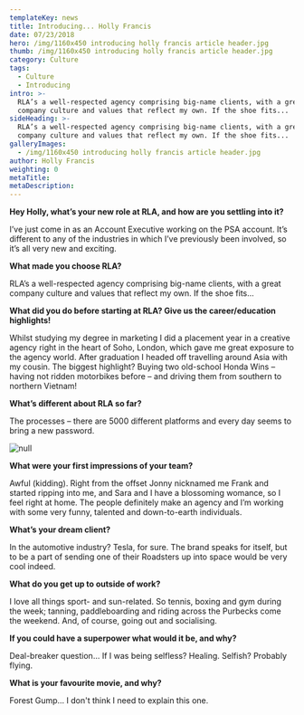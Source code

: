 ```yaml
---
templateKey: news
title: Introducing... Holly Francis
date: 07/23/2018
hero: /img/1160x450 introducing holly francis article header.jpg
thumb: /img/1160x450 introducing holly francis article header.jpg
category: Culture
tags:
  - Culture
  - Introducing
intro: >-
  RLA’s a well-respected agency comprising big-name clients, with a great
  company culture and values that reflect my own. If the shoe fits... 
sideHeading: >-
  RLA’s a well-respected agency comprising big-name clients, with a great
  company culture and values that reflect my own. If the shoe fits... 
galleryImages:
  - /img/1160x450 introducing holly francis article header.jpg
author: Holly Francis
weighting: 0
metaTitle: 
metaDescription:
---
```


**Hey Holly, what’s your new role at RLA, and how are you settling into it?**

I’ve just come in as an Account Executive working on the PSA account. It’s different to any of the industries in which I’ve previously been involved, so it’s all very new and exciting.

**What made you choose RLA?**

RLA’s a well-respected agency comprising big-name clients, with a great company culture and values that reflect my own. If the shoe fits...

**What did you do before starting at RLA? Give us the career/education highlights!**

Whilst studying my degree in marketing I did a placement year in a creative agency right in the heart of Soho, London, which gave me great exposure to the agency world. After graduation I headed off travelling around Asia with my cousin. The biggest highlight? Buying two old-school Honda Wins – having not ridden motorbikes before – and driving them from southern to northern Vietnam!

**What’s different about RLA so far?**

The processes – there are 5000 different platforms and every day seems to bring a new password.

![null](/img/1366x532-introducing-holly-francis-mid-article.jpg)

**What were your first impressions of your team?**

Awful (kidding). Right from the offset Jonny nicknamed me Frank and started ripping into me, and Sara and I have a blossoming womance, so I feel right at home. The people definitely make an agency and I’m working with some very funny, talented and down-to-earth individuals.

**What’s your dream client?**

In the automotive industry? Tesla, for sure. The brand speaks for itself, but to be a part of sending one of their Roadsters up into space would be very cool indeed.

**What do you get up to outside of work?**

I love all things sport- and sun-related. So tennis, boxing and gym during the week; tanning, paddleboarding and riding across the Purbecks come the weekend. And, of course, going out and socialising.

**If you could have a superpower what would it be, and why?**

Deal-breaker question... If I was being selfless? Healing. Selfish? Probably flying.

**What is your favourite movie, and why?**

Forest Gump... I don't think I need to explain this one.

